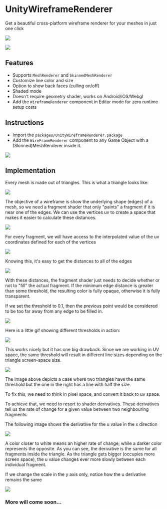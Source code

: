 # UnityWireframeRenderer
Get a beautiful cross-platform wireframe renderer for your meshes in just one click

![](meshRendererExample.gif)

![](skinnedMeshRendererExample.gif)


## Features
+ Supports `MeshRenderer` and `SkinnedMeshRenderer`
+ Customize line color and size
+ Option to show back faces (culling on/off)
+ Shaded mode
+ Doesn't require geometry shader, works on Android/iOS/Webgl 
+ Add the `WireframeRenderer` component in Editor mode for zero runtime setup costs

## Instructions
+ Import the `packages/UnityWireframeRenderer.package`
+ Add the `WireFrameRenderer` component to any Game Object with a (Skinned)MeshRenderer inside it.

![](instructions.png)


## Implementation

Every mesh is made out of triangles. This is what a triangle looks like:

![](implementation0.png)

The objective of a wireframe is show the underlying shape (edges) of a mesh, so we need a fragment shader that only "paints" a fragment if it is near one of the edges. We can use the vertices uv to create a space that makes it easier to calculate these distances.

![](implementation1.png) 

For every fragment, we will have access to the interpolated value of the uv coordinates defined for each of the vertices

![](implementation2.png)

Knowing this, it's easy to get the distances to all of the edges

![](implementation3.png)

With these distances, the fragment shader just needs to decide whether or not to "fill" the actual fragment. If the minimum edge distance is greater than some threshold, the resulting color is fully opaque, otherwise it is fully transparent.

If we set the threshold to 0.1, then the previous point would be considered to be too far away from any edge to be filled in.

![](implementation4.png)

Here is a little gif showing different thresholds in action:

![](implementationThreshold.gif)

This works nicely but it has one big drawback. Since we are working in UV space, the same threshold will result in different line sizes depending on the triangle screen-space size.

![](implementation5.png)

The image above depicts a case where two triangles have the same threshold but the one in the right has a line with half the size.

To fix this, we need to think in pixel space, and convert it back to uv space.

To achieve that, we need to resort to shader derivatives. These derivatives tell us the rate of change for a given value between two neighbouring fragments.


The following image shows the derivative for the u value in the x direction

![](implementationUDerivative.gif)

A color closer to white means an higher rate of change, while a darker color represents the opposite. As you can see, the derivative is the same for all fragments inside the triangle. As the triangle gets bigger (occupies more screen space), the u value changes ever more slowly between each individual fragment.

If we change the scale in the y axis only, notice how the u derivative remains the same

![](implementationUDerivativeVerticalScale.gif)

### More will come soon...



